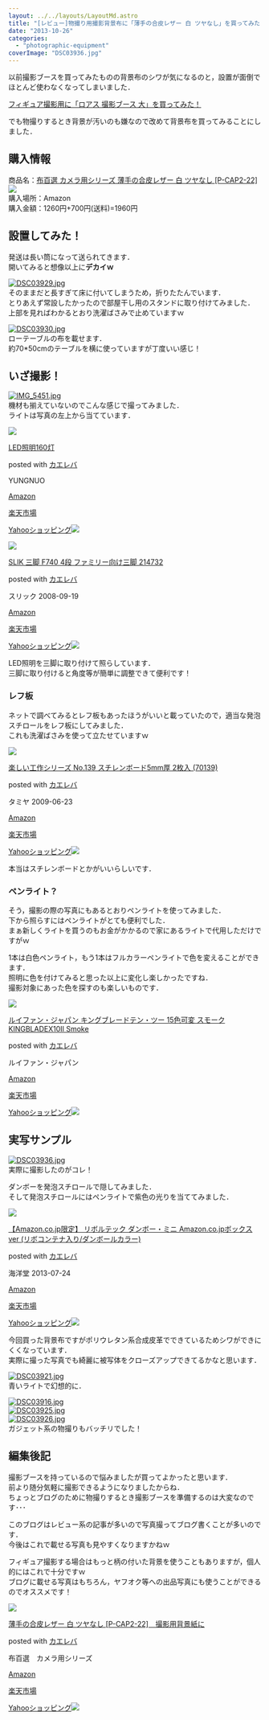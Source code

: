 ```yaml
---
layout: ../../layouts/LayoutMd.astro
title: "[レビュー]物撮り用撮影背景布に「薄手の合皮レザー 白 ツヤなし」を買ってみた！"
date: "2013-10-26"
categories: 
  - "photographic-equipment"
coverImage: "DSC03936.jpg"
---
```


以前撮影ブースを買ってみたものの背景布のシワが気になるのと，設置が面倒でほとんど使わなくなってしまいました．

[フィギュア撮影用に「ロアス 撮影ブース 大」を買ってみた！](//mizuka123.net/3080/)

でも物撮りするとき背景が汚いのも嫌なので改めて背景布を買ってみることにしました．

## 購入情報

商品名：[布百選 カメラ用シリーズ 薄手の合皮レザー 白 ツヤなし \[P-CAP2-22\]](http://www.amazon.co.jp/gp/product/B0091N91KM/ref=as_li_ss_tl?ie=UTF8&camp=247&creative=7399&creativeASIN=B0091N91KM&linkCode=as2&tag=mizuka123-22)![](http://ir-jp.amazon-adsystem.com/e/ir?t=mizuka123-22&l=as2&o=9&a=B0091N91KM)  
購入場所：Amazon  
購入金額：1260円+700円(送料)=1960円

## 設置してみた！

発送は長い筒になって送られてきます．  
開いてみると想像以上に**デカイｗ**

[![DSC03929.jpg](images/10487349453_f756127acc_b.jpg)](http://www.flickr.com/photos/67522130@N08/10487349453/ "DSC03929.jpg")  
そのままだと長すぎて床に付いてしまうため，折りたたんでいます．  
とりあえず常設したかったので部屋干し用のスタンドに取り付けてみました．  
上部を見ればわかるとおり洗濯ばさみで止めていますｗ

[![DSC03930.jpg](images/10487176266_1017bdb1b2_b.jpg)](http://www.flickr.com/photos/67522130@N08/10487176266/ "DSC03930.jpg")  
ローテーブルの布を載せます．  
約70\*50cmのテーブルを横に使っていますが丁度いい感じ！

## いざ撮影！

[![IMG_5451.jpg](images/10487167845_3b1a242b94_b.jpg)](http://www.flickr.com/photos/67522130@N08/10487167845/ "IMG_5451.jpg")  
機材も揃えていないのでこんな感じで撮ってみました．  
ライトは写真の左上から当てています．

[![](images/41Cz3oUSCcL._SL160_.jpg)](https://www.amazon.co.jp/exec/obidos/ASIN/B006AUU8ME/mizuka123-22/ref=nosim/)

[LED照明160灯](https://www.amazon.co.jp/exec/obidos/ASIN/B006AUU8ME/mizuka123-22/ref=nosim/)

posted with [カエレバ](http://kaereba.com)

YUNGNUO

[Amazon](http://www.amazon.co.jp/gp/search?keywords=LED%8F%C6%96%BE160%93%94&__mk_ja_JP=%83J%83%5E%83J%83i&tag=mizuka123-22 "アマゾン")

[楽天市場](http://hb.afl.rakuten.co.jp/hgc/032b53ee.4b34c5ee.0f4a541e.f440145e/?pc=http%3A%2F%2Fsearch.rakuten.co.jp%2Fsearch%2Fmall%2FLED%25E7%2585%25A7%25E6%2598%258E160%25E7%2581%25AF%2F-%2Ff.1-p.1-s.1-sf.0-st.A-v.2%3Fx%3D0%26scid%3Daf_ich_link_urltxt%26m%3Dhttp%3A%2F%2Fm.rakuten.co.jp%2F "楽天市場")

[Yahooショッピング![](//ad.jp.ap.valuecommerce.com/servlet/gifbanner?sid=3066752&pid=881990642)](//ck.jp.ap.valuecommerce.com/servlet/referral?sid=3066752&pid=881990642&vc_url=http%3A%2F%2Fshopping.search.yahoo.co.jp%2Fsearch%3FuIv%3Don%26ei%3DUTF-8%26tab_ex%3Dcommerce%26slider%3D0%26va%3DLED%25E7%2585%25A7%25E6%2598%258E160%25E7%2581%25AF "Yahooショッピング")

[![](images/41FtVqIhVhL._SL160_.jpg)](https://www.amazon.co.jp/exec/obidos/ASIN/B001HLCY1E/mizuka123-22/ref=nosim/)

[SLIK 三脚 F740 4段 ファミリー向け三脚 214732](https://www.amazon.co.jp/exec/obidos/ASIN/B001HLCY1E/mizuka123-22/ref=nosim/)

posted with [カエレバ](http://kaereba.com)

スリック 2008-09-19

[Amazon](http://www.amazon.co.jp/gp/search?keywords=F740&__mk_ja_JP=%83J%83%5E%83J%83i&tag=mizuka123-22 "アマゾン")

[楽天市場](http://hb.afl.rakuten.co.jp/hgc/032b53ee.4b34c5ee.0f4a541e.f440145e/?pc=http%3A%2F%2Fsearch.rakuten.co.jp%2Fsearch%2Fmall%2FF740%2F-%2Ff.1-p.1-s.1-sf.0-st.A-v.2%3Fx%3D0%26scid%3Daf_ich_link_urltxt%26m%3Dhttp%3A%2F%2Fm.rakuten.co.jp%2F "楽天市場")

[Yahooショッピング![](//ad.jp.ap.valuecommerce.com/servlet/gifbanner?sid=3066752&pid=881990642)](//ck.jp.ap.valuecommerce.com/servlet/referral?sid=3066752&pid=881990642&vc_url=http%3A%2F%2Fshopping.search.yahoo.co.jp%2Fsearch%3FuIv%3Don%26ei%3DUTF-8%26tab_ex%3Dcommerce%26slider%3D0%26va%3DF740 "Yahooショッピング")

LED照明を三脚に取り付けて照らしています．  
三脚に取り付けると角度等が簡単に調整できて便利です！

### レフ板

ネットで調べてみるとレフ板もあったほうがいいと載っていたので，適当な発泡スチロールをレフ板にしてみました．  
これも洗濯ばさみを使って立たせていますｗ

[![](images/41TQbsGbiGL._SL160_.jpg)](https://www.amazon.co.jp/exec/obidos/ASIN/B002DR3H8A/mizuka123-22/ref=nosim/)

[楽しい工作シリーズ No.139 スチレンボード5mm厚 2枚入 (70139)](https://www.amazon.co.jp/exec/obidos/ASIN/B002DR3H8A/mizuka123-22/ref=nosim/)

posted with [カエレバ](http://kaereba.com)

タミヤ 2009-06-23

[Amazon](http://www.amazon.co.jp/gp/search?keywords=No.139&__mk_ja_JP=%83J%83%5E%83J%83i&tag=mizuka123-22 "アマゾン")

[楽天市場](http://hb.afl.rakuten.co.jp/hgc/032b53ee.4b34c5ee.0f4a541e.f440145e/?pc=http%3A%2F%2Fsearch.rakuten.co.jp%2Fsearch%2Fmall%2FNo.139%2F-%2Ff.1-p.1-s.1-sf.0-st.A-v.2%3Fx%3D0%26scid%3Daf_ich_link_urltxt%26m%3Dhttp%3A%2F%2Fm.rakuten.co.jp%2F "楽天市場")

[Yahooショッピング![](//ad.jp.ap.valuecommerce.com/servlet/gifbanner?sid=3066752&pid=881990642)](//ck.jp.ap.valuecommerce.com/servlet/referral?sid=3066752&pid=881990642&vc_url=http%3A%2F%2Fshopping.search.yahoo.co.jp%2Fsearch%3FuIv%3Don%26ei%3DUTF-8%26tab_ex%3Dcommerce%26slider%3D0%26va%3DNo.139 "Yahooショッピング")

本当はスチレンボードとかがいいらしいです．

### ペンライト？

そう，撮影の際の写真にもあるとおりペンライトを使ってみました．  
下から照らすにはペンライトがとても便利でした．  
まぁ新しくライトを買うのもお金がかかるので家にあるライトで代用しただけですがｗ

1本は白色ペンライト，もう1本はフルカラーペンライトで色を変えることができます．  
照明に色を付けてみると思った以上に変化し楽しかったですね．  
撮影対象にあった色を探すのも楽しいものです．

[![](images/21afrJxtM3L._SL160_.jpg)](https://www.amazon.co.jp/exec/obidos/ASIN/B00DNUQ3AA/mizuka123-22/ref=nosim/)

[ルイファン・ジャパン キングブレードテン・ツー 15色可変 スモーク KINGBLADEX10II Smoke](https://www.amazon.co.jp/exec/obidos/ASIN/B00DNUQ3AA/mizuka123-22/ref=nosim/)

posted with [カエレバ](http://kaereba.com)

ルイファン・ジャパン

[Amazon](http://www.amazon.co.jp/gp/search?keywords=KINGBLADEX10II&__mk_ja_JP=%83J%83%5E%83J%83i&tag=mizuka123-22 "アマゾン")

[楽天市場](http://hb.afl.rakuten.co.jp/hgc/032b53ee.4b34c5ee.0f4a541e.f440145e/?pc=http%3A%2F%2Fsearch.rakuten.co.jp%2Fsearch%2Fmall%2FKINGBLADEX10II%2F-%2Ff.1-p.1-s.1-sf.0-st.A-v.2%3Fx%3D0%26scid%3Daf_ich_link_urltxt%26m%3Dhttp%3A%2F%2Fm.rakuten.co.jp%2F "楽天市場")

[Yahooショッピング![](//ad.jp.ap.valuecommerce.com/servlet/gifbanner?sid=3066752&pid=881990642)](//ck.jp.ap.valuecommerce.com/servlet/referral?sid=3066752&pid=881990642&vc_url=http%3A%2F%2Fshopping.search.yahoo.co.jp%2Fsearch%3FuIv%3Don%26ei%3DUTF-8%26tab_ex%3Dcommerce%26slider%3D0%26va%3DKINGBLADEX10II "Yahooショッピング")

## 実写サンプル

[![DSC03936.jpg](images/10487169805_a557336fb5_b.jpg)](http://www.flickr.com/photos/67522130@N08/10487169805/ "DSC03936.jpg")  
実際に撮影したのがコレ！

ダンボーを発泡スチロールで隠してみました．  
そして発泡スチロールにはペンライトで紫色の光りを当ててみました．

[![](images/41gS%2BJKIdJL._SL160_.jpg)](https://www.amazon.co.jp/exec/obidos/ASIN/B00CU6Z03O/mizuka123-22/ref=nosim/)

[【Amazon.co.jp限定】 リボルテック ダンボー・ミニ Amazon.co.jpボックスver (リボコンテナ入り/ダンボールカラー)](https://www.amazon.co.jp/exec/obidos/ASIN/B00CU6Z03O/mizuka123-22/ref=nosim/)

posted with [カエレバ](http://kaereba.com)

海洋堂 2013-07-24

[Amazon](http://www.amazon.co.jp/gp/search?keywords=Amazon.co.jp&__mk_ja_JP=%83J%83%5E%83J%83i&tag=mizuka123-22 "アマゾン")

[楽天市場](http://hb.afl.rakuten.co.jp/hgc/032b53ee.4b34c5ee.0f4a541e.f440145e/?pc=http%3A%2F%2Fsearch.rakuten.co.jp%2Fsearch%2Fmall%2FAmazon.co.jp%2F-%2Ff.1-p.1-s.1-sf.0-st.A-v.2%3Fx%3D0%26scid%3Daf_ich_link_urltxt%26m%3Dhttp%3A%2F%2Fm.rakuten.co.jp%2F "楽天市場")

[Yahooショッピング![](//ad.jp.ap.valuecommerce.com/servlet/gifbanner?sid=3066752&pid=881990642)](//ck.jp.ap.valuecommerce.com/servlet/referral?sid=3066752&pid=881990642&vc_url=http%3A%2F%2Fshopping.search.yahoo.co.jp%2Fsearch%3FuIv%3Don%26ei%3DUTF-8%26tab_ex%3Dcommerce%26slider%3D0%26va%3DAmazon.co.jp "Yahooショッピング")

今回買った背景布ですがポリウレタン系合成皮革でできているためシワができにくくなっています．  
実際に撮った写真でも綺麗に被写体をクローズアップできてるかなと思います．

[![DSC03921.jpg](images/10490839316_a5c39ea35e_b.jpg)](http://www.flickr.com/photos/67522130@N08/10490839316/ "DSC03921.jpg")  
青いライトで幻想的に．

[![DSC03916.jpg](images/10490845644_42ab9aff6c_b.jpg)](http://www.flickr.com/photos/67522130@N08/10490845644/ "DSC03916.jpg")  
[![DSC03925.jpg](images/10491033363_c1c0da93f8_b.jpg)](http://www.flickr.com/photos/67522130@N08/10491033363/ "DSC03925.jpg")  
[![DSC03926.jpg](images/10491035703_610db47c23_b.jpg)](http://www.flickr.com/photos/67522130@N08/10491035703/ "DSC03926.jpg")  
ガジェット系の物撮りもバッチリでした！

## 編集後記

撮影ブースを持っているので悩みましたが買ってよかったと思います．  
前より随分気軽に撮影できるようになりましたからね．  
ちょっとブログのために物撮りするとき撮影ブースを準備するのは大変なのです･･･

このブログはレビュー系の記事が多いので写真撮ってブログ書くことが多いのです．  
今後はこれで載せる写真も見やすくなりますかねｗ

フィギュア撮影する場合はもっと柄の付いた背景を使うこともありますが，個人的にはこれで十分ですｗ  
ブログに載せる写真はもちろん，ヤフオク等への出品写真にも使うことができるのでオススメです！

[![](images/51N6uWGIWlL._SL160_.jpg)](https://www.amazon.co.jp/exec/obidos/ASIN/B0091N91KM/mizuka123-22/ref=nosim/)

[薄手の合皮レザー 白 ツヤなし \[P-CAP2-22\]　撮影用背景紙に](https://www.amazon.co.jp/exec/obidos/ASIN/B0091N91KM/mizuka123-22/ref=nosim/)

posted with [カエレバ](http://kaereba.com)

布百選　カメラ用シリーズ

[Amazon](http://www.amazon.co.jp/gp/search?keywords=P-CAP2-22&__mk_ja_JP=%83J%83%5E%83J%83i&tag=mizuka123-22 "アマゾン")

[楽天市場](http://hb.afl.rakuten.co.jp/hgc/032b53ee.4b34c5ee.0f4a541e.f440145e/?pc=http%3A%2F%2Fsearch.rakuten.co.jp%2Fsearch%2Fmall%2FP-CAP2-22%2F-%2Ff.1-p.1-s.1-sf.0-st.A-v.2%3Fx%3D0%26scid%3Daf_ich_link_urltxt%26m%3Dhttp%3A%2F%2Fm.rakuten.co.jp%2F "楽天市場")

[Yahooショッピング![](//ad.jp.ap.valuecommerce.com/servlet/gifbanner?sid=3066752&pid=881990642)](//ck.jp.ap.valuecommerce.com/servlet/referral?sid=3066752&pid=881990642&vc_url=http%3A%2F%2Fshopping.search.yahoo.co.jp%2Fsearch%3FuIv%3Don%26ei%3DUTF-8%26tab_ex%3Dcommerce%26slider%3D0%26va%3DP-CAP2-22 "Yahooショッピング")
